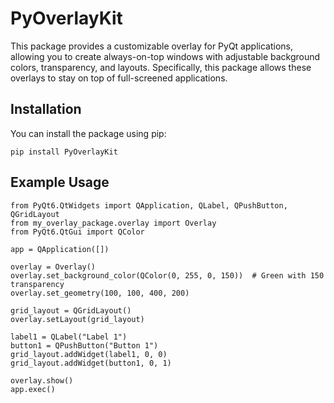 # PyOverlayKit

This package provides a customizable overlay for PyQt applications, allowing you to create always-on-top windows with adjustable background colors, transparency, and layouts. Specifically, this package allows these overlays to stay on top of full-screened applications.

## Installation

You can install the package using pip:

`pip install PyOverlayKit`

## Example Usage
```
from PyQt6.QtWidgets import QApplication, QLabel, QPushButton, QGridLayout
from my_overlay_package.overlay import Overlay
from PyQt6.QtGui import QColor

app = QApplication([])

overlay = Overlay()
overlay.set_background_color(QColor(0, 255, 0, 150))  # Green with 150 transparency
overlay.set_geometry(100, 100, 400, 200)

grid_layout = QGridLayout()
overlay.setLayout(grid_layout)

label1 = QLabel("Label 1")
button1 = QPushButton("Button 1")
grid_layout.addWidget(label1, 0, 0)
grid_layout.addWidget(button1, 0, 1)

overlay.show()
app.exec()
```
